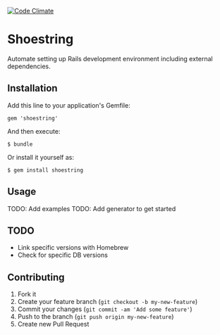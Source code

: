 [![Code Climate](https://codeclimate.com/github/calebwoods/shoestring.png)](https://codeclimate.com/github/calebwoods/shoestring)

# Shoestring

Automate setting up Rails development environment including external dependencies.

## Installation

Add this line to your application's Gemfile:

    gem 'shoestring'

And then execute:

    $ bundle

Or install it yourself as:

    $ gem install shoestring

## Usage

TODO: Add examples
TODO: Add generator to get started

## TODO

* Link specific versions with Homebrew
* Check for specific DB versions

## Contributing

1. Fork it
2. Create your feature branch (`git checkout -b my-new-feature`)
3. Commit your changes (`git commit -am 'Add some feature'`)
4. Push to the branch (`git push origin my-new-feature`)
5. Create new Pull Request
